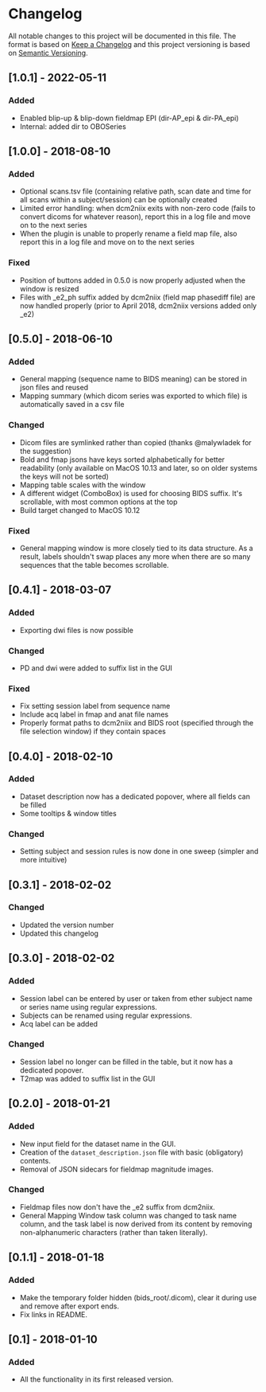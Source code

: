 #  Changelog
All notable changes to this project will be documented in this file.
The format is based on [Keep a Changelog](http://keepachangelog.com/en/1.0.0/)
and this project versioning is based on [Semantic Versioning](http://semver.org/spec/v2.0.0.html).

## [1.0.1] - 2022-05-11
### Added
- Enabled blip-up & blip-down fieldmap EPI (dir-AP_epi & dir-PA_epi)
- Internal: added dir to OBOSeries

## [1.0.0] - 2018-08-10
### Added
- Optional scans.tsv file (containing relative path, scan date and time for all scans within a subject/session) can be optionally created
- Limited error handling: when dcm2niix exits with non-zero code (fails to convert dicoms for whatever reason), report this in a log file and move on to the next series
- When the plugin is unable to properly rename a field map file, also report this in a log file and move on to the next series

### Fixed
- Position of buttons added in 0.5.0 is now properly adjusted when the window is resized
- Files with _e2_ph suffix added by dcm2niix (field map phasediff file) are now handled properly (prior to April 2018, dcm2niix versions added only _e2)

## [0.5.0] - 2018-06-10

### Added
- General mapping (sequence name to BIDS meaning) can be stored in json files and reused
- Mapping summary (which dicom series was exported to which file) is automatically saved in a csv file

### Changed
- Dicom files are symlinked rather than copied (thanks @malywladek for the suggestion)
- Bold and fmap jsons have keys sorted alphabetically for better readability (only available on MacOS 10.13 and later, so on older systems the keys will not be sorted)
- Mapping table scales with the window
- A different widget (ComboBox) is used for choosing BIDS suffix. It's scrollable, with most common options at the top
- Build target changed to MacOS 10.12

### Fixed
- General mapping window is more closely tied to its data structure. As a result, labels shouldn't swap places any more when there are so many sequences that the table becomes scrollable.

## [0.4.1] - 2018-03-07
### Added
- Exporting dwi files is now possible

### Changed
- PD and dwi were added to suffix list in the GUI

### Fixed
- Fix setting session label from sequence name
- Include acq label in fmap and anat file names
- Properly format paths to dcm2niix and BIDS root (specified through the file selection window) if they contain spaces

## [0.4.0] - 2018-02-10
### Added
- Dataset description now has a dedicated popover, where all fields can be filled
- Some tooltips & window titles

### Changed
- Setting subject and session rules is now done in one sweep (simpler and more intuitive)

## [0.3.1] - 2018-02-02
### Changed
- Updated the version number
- Updated this changelog

## [0.3.0] - 2018-02-02
### Added
- Session label can be entered by user or taken from ether subject name or series name using regular expressions.
- Subjects can be renamed using regular expressions.
- Acq label can be added

### Changed
- Session label no longer can be filled in the table, but it now has a dedicated popover.
- T2map was added to suffix list in the GUI

## [0.2.0] - 2018-01-21
### Added
- New input field for the dataset name in the GUI.
- Creation of the `dataset_description.json` file with basic (obligatory) contents.
- Removal of JSON sidecars for fieldmap magnitude images.

### Changed
- Fieldmap files now don't have the _e2 suffix from dcm2niix.
- General Mapping Window task column was changed to task name column, and the task label is now derived from its content by removing non-alphanumeric characters (rather than taken literally).

## [0.1.1] - 2018-01-18
### Added
- Make the temporary folder hidden (bids_root/.dicom), clear it during use and remove after export ends.
- Fix links in README.

## [0.1] - 2018-01-10
### Added
- All the functionality in its first released version.
